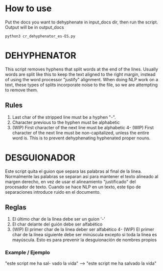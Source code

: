 # How to use
Put the docs you want to dehyphenate in input_docs dir, then run the script. Output will be in output_docs
```
python3 cr_dehyphenator_es-ES.py
```

# DEHYPHENATOR
This script removes hyphens that split words at the end of the lines. Usually words are split like this to keep the text aligned to the right margin, instead of using the word processor "justify" alignment. When doing NLP work on a text, these types of splits incorporate noise to the file, so we are attempting to remove them.

## Rules
1. Last char of the stripped line must be a hyphen "-".
2. Character previous to the hyphen must be alphabetic
3. (WIP) First character of the next line must be alphabetic
4- (WIP) First character of the next line must be non-capitalized, unless the entire word is. This is to prevent dehyphenating hyphenated proper nouns.


# DESGUIONADOR
Este script quita el guion que separa las palabras al final de la línea. Normalmente las palabras se separan así para mantener el texto alineado al margen derecho, en vez de usar el alineamiento "justificado" del procesador de texto. Cuando se hace NLP en un texto, este tipo de separaciones introduce ruido en el documento.

## Reglas
1. El último char de la línea debe ser un guion '-'
2. El char delante del guión debe ser alfabético
3. (WIP) El primer char de la línea deber ser alfabético
4- (WIP) El primer char de la línea siguiente debe ser minúscula excepto si toda la línea es mayúscula. Esto es para prevenir la desguionación de nombres propios

### Example / Ejemplo
"este script me ha sal-
vado la vida"
-->
"este script me ha 
salvado la vida"
